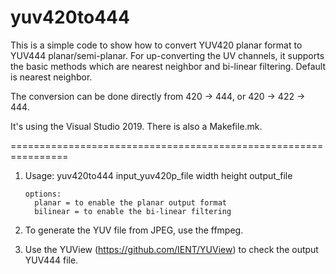 # yuv420to444

This is a simple code to show how to convert YUV420 planar format to YUV444 planar/semi-planar. For up-converting the UV channels, it supports the basic methods which are nearest neighbor and bi-linear filtering. Default is nearest neighbor.

The conversion can be done directly from 420 -> 444, or 420 -> 422 -> 444.

It's using the Visual Studio 2019. There is also a Makefile.mk.

================================================================

1. Usage: yuv420to444 input_yuv420p_file width height output_file

       options:
         planar = to enable the planar output format
         bilinear = to enable the bi-linear filtering

2. To generate the YUV file from JPEG, use the ffmpeg.

3. Use the YUView (https://github.com/IENT/YUView) to check the output YUV444 file.
